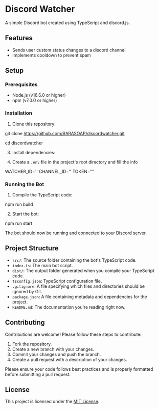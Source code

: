 # Discord Watcher

A simple Discord bot created using TypeScript and discord.js.

## Features

- Sends user custom status changes to a discord channel
- Implements cooldown to prevent spam

## Setup

### Prerequisites

- Node.js (v16.6.0 or higher)
- npm (v7.0.0 or higher)

### Installation

1. Clone this repository:

git clone https://github.com/BARASOAP/discordwatcher.git

cd discordwatcher

3. Install dependencies:

4. Create a `.env` file in the project's root directory and fill the info

WATCHER_ID=''
CHANNEL_ID=''
TOKEN=""

### Running the Bot

1. Compile the TypeScript code:

npm run build

2. Start the bot:

npm run start

The bot should now be running and connected to your Discord server.

## Project Structure

- `src/`: The source folder containing the bot's TypeScript code.
- `index.ts`: The main bot script.
- `dist/`: The output folder generated when you compile your TypeScript code.
- `tsconfig.json`: TypeScript configuration file.
- `.gitignore`: A file specifying which files and directories should be ignored by Git.
- `package.json`: A file containing metadata and dependencies for the project.
- `README.md`: The documentation you're reading right now.

## Contributing

Contributions are welcome! Please follow these steps to contribute:

1. Fork the repository.
2. Create a new branch with your changes.
3. Commit your changes and push the branch.
4. Create a pull request with a description of your changes.

Please ensure your code follows best practices and is properly formatted before submitting a pull request.

## License

This project is licensed under the [MIT License](https://opensource.org/licenses/MIT).
